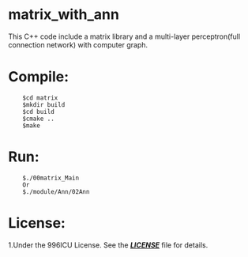 # matrix_with_ann
This C++ code include a matrix library and a multi-layer perceptron(full connection network) with computer graph.

# Compile:
```
	$cd matrix
	$mkdir build
	$cd build
	$cmake ..
	$make
```

# Run:
```
	$./00matrix_Main
	Or
	$./module/Ann/02Ann
```

# License:
1.Under the 996ICU License. See the ***[LICENSE](https://github.com/996icu/996.ICU/blob/master/LICENSE)*** file for details.
